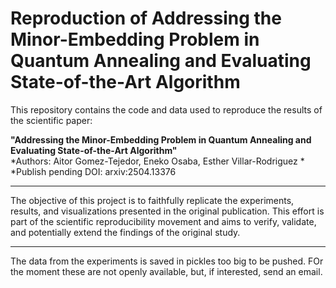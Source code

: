 # Reproduction of Addressing the Minor-Embedding Problem in Quantum Annealing and Evaluating State-of-the-Art Algorithm

This repository contains the code and data used to reproduce the results of the scientific paper:

**"Addressing the Minor-Embedding Problem in Quantum Annealing and Evaluating State-of-the-Art Algorithm"**  
*Authors: Aitor Gomez-Tejedor, Eneko Osaba, Esther Villar-Rodriguez *  
*Publish pending
DOI: arxiv:2504.13376

---


The objective of this project is to faithfully replicate the experiments, results, and visualizations presented in the original publication. This effort is part of the scientific reproducibility movement and aims to verify, validate, and potentially extend the findings of the original study.

---

The data from the experiments is saved in pickles too big to be pushed. FOr the moment these are not openly available, but, if interested, send an email.
